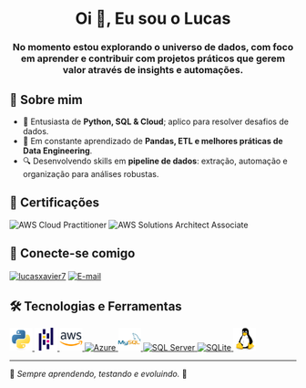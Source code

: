 <h1 align="center">Oi 👋, Eu sou o Lucas</h1>
<h3 align="center">No momento estou explorando o universo de dados, com foco em aprender e contribuir com projetos práticos que gerem valor através de insights e automações.</h3>

## 🚀 Sobre mim

- 🎯 Entusiasta de **Python, SQL & Cloud**; aplico para resolver desafios de dados.  
- 🌱 Em constante aprendizado de **Pandas, ETL e melhores práticas de Data Engineering**.  
- 🔍 Desenvolvendo skills em **pipeline de dados**: extração, automação e organização para análises robustas. 

## 📜 Certificações

<p align="left">
  <img src="https://d1.awsstatic.com/certification/badges/AWS-Certified-Solutions-Architect-Associate_badge_150x150.e359ae4a6d4d82c3e31d4f9104c8d389b56a2423.png" alt="AWS Cloud Practitioner" width="100" title="AWS Certified Cloud Practitioner" />
  <img src="https://d1.awsstatic.com/certification/badges/AWS-Certified-Cloud-Practitioner_badge_150x150.17da917fbddc5383838d9f8209d2030c8d99f31e.png" alt="AWS Solutions Architect Associate" width="100" title="AWS Certified Solutions Architect – Associate" />
</p>

## 📡 Conecte-se comigo
<p align="left">
<a href="https://linkedin.com/in/lucasxavier7" target="_blank"><img align="center" src="https://raw.githubusercontent.com/rahuldkjain/github-profile-readme-generator/master/src/images/icons/Social/linked-in-alt.svg" alt="lucasxavier7" height="30" width="40" /></a>
<a href="mailto:lucas.xavier.b7@gmail.com" target="_blank"><img align="center" src="https://img.icons8.com/color/48/000000/apple-mail.png" alt="E-mail" height="45" width="45" />
</a>
</p>

## 🛠️ Tecnologias e Ferramentas
<p align="left">
  <a href="https://www.python.org" target="_blank" rel="noreferrer">
    <img src="https://raw.githubusercontent.com/devicons/devicon/master/icons/python/python-original.svg" alt="Python" width="40" height="40"/>
  </a>
  <a href="https://pandas.pydata.org/" target="_blank" rel="noreferrer">
    <img src="https://raw.githubusercontent.com/devicons/devicon/2ae2a900d2f041da66e950e4d48052658d850630/icons/pandas/pandas-original.svg" alt="Pandas" width="40" height="40"/>
  </a>
  <a href="https://aws.amazon.com" target="_blank" rel="noreferrer">
    <img src="https://raw.githubusercontent.com/devicons/devicon/master/icons/amazonwebservices/amazonwebservices-original-wordmark.svg" alt="AWS" width="40" height="40"/>
  </a>
  <a href="https://azure.microsoft.com/en-in/" target="_blank" rel="noreferrer">
    <img src="https://www.vectorlogo.zone/logos/microsoft_azure/microsoft_azure-icon.svg" alt="Azure" width="40" height="40"/>
  </a>
  <a href="https://www.mysql.com/" target="_blank" rel="noreferrer">
    <img src="https://raw.githubusercontent.com/devicons/devicon/master/icons/mysql/mysql-original-wordmark.svg" alt="MySQL" width="40" height="40"/>
  </a>
  <a href="https://www.microsoft.com/en-us/sql-server" target="_blank" rel="noreferrer">
    <img src="https://www.svgrepo.com/show/303229/microsoft-sql-server-logo.svg" alt="SQL Server" width="40" height="40"/>
  </a>
  <a href="https://www.sqlite.org/" target="_blank" rel="noreferrer">
    <img src="https://www.vectorlogo.zone/logos/sqlite/sqlite-icon.svg" alt="SQLite" width="40" height="40"/>
  </a>
  <a href="https://www.linux.org/" target="_blank" rel="noreferrer">
    <img src="https://raw.githubusercontent.com/devicons/devicon/master/icons/linux/linux-original.svg" alt="Linux" width="40" height="40"/>
  </a>
</p>

---

📌 *Sempre aprendendo, testando e evoluindo.* 🚀
